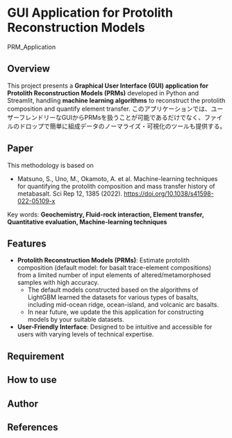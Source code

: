 # GUI Application for Protolith Reconstruction Models
PRM_Application

## Overview
This project presents a **Graphical User Interface (GUI) application for Protolith Reconstruction Models (PRMs)** developed in Python and Streamlit, handling **machine learning algorithms** to reconstruct the protolith composition and quantify element transfer.
このアプリケーションでは、ユーザーフレンドリーなGUIからPRMsを扱うことが可能であるだけでなく、ファイルのドロップで簡単に組成データのノーマライズ・可視化のツールも提供する。

## Paper
This methodology is based on
* Matsuno, S., Uno, M., Okamoto, A. et al. Machine-learning techniques for quantifying the protolith composition and mass transfer history of metabasalt. Sci Rep 12, 1385 (2022). https://doi.org/10.1038/s41598-022-05109-x

Key words: **Geochemistry, Fluid-rock interaction, Element transfer, Quantitative evaluation, Machine-learning techniques**

## Features
* **Protolith Reconstruction Models (PRMs)**: Estimate protolith composition (default model: for  basalt trace-element compositions) from a limited number of input elements of altered/metamorphosed samples with high accuracy.
  * The default models constructed based on the algorithms of LightGBM learned the datasets for various types of basalts, including mid-ocean ridge, ocean-island, and volcanic arc basalts.
  * In near future, we update the this application for constructing models by your suitable datasets.
* **User-Friendly Interface**: Designed to be intuitive and accessible for users with varying levels of technical expertise.

## Requirement

## How to use

## Author

## References

